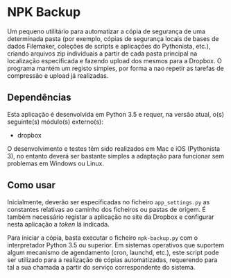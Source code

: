 # NPK Backup
Um pequeno utilitário para automatizar a cópia de segurança de uma determinada pasta (por exemplo, cópias de segurança locais de bases de dados Filemaker, coleções de scripts e aplicações do Pythonista, etc.), criando arquivos zip individuais a partir de cada pasta principal na localização especificada e fazendo upload dos mesmos para a Dropbox. O programa mantém um registo simples, por forma a nao repetir as tarefas de compressão e upload já realizadas.

## Dependências
Esta aplicação é desenvolvida em Python 3.5 e requer, na versão atual, o(s) seguinte(s) módulo(s) externo(s):

- dropbox

O desenvolvimento e testes têm sido realizados em Mac e iOS (Pythonista 3), no entanto deverá ser bastante simples a adaptação para funcionar sem problemas em Windows ou Linux.


## Como usar
Inicialmente, deverão ser especificadas no ficheiro `app_settings.py` as constantes relativas ao caminho dos ficheiros ou pastas de origem. É também necessário registar a aplicação no site da Dropbox e configurar nesta aplicação a *token* lá indicada.

Para iniciar a cópia, basta executar o ficheiro `npk-backup.py` com o interpretador Python 3.5 ou superior. Em sistemas operativos que suportem algum mecanismo de agendamento (cron, launchd, etc.), este script pode ser utilizado para a realização de cópias automatizadas, requerendo para tal a sua chamada a partir do serviço correspondente do sistema.
